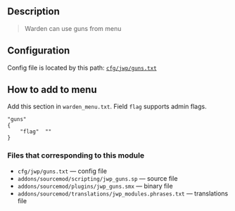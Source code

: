 ## Description
>Warden can use guns from menu

## Configuration
Config file is located by this path:
[`cfg/jwp/guns.txt`](https://github.com/TiBarification/Jail-Warden-Pro/blob/master/cfg/jwp/guns.txt)

## How to add to menu
Add this section in `warden_menu.txt`. Field `flag` supports admin flags.
```
"guns"
{
	"flag"	""
}
```

### Files that corresponding to this module
- `cfg/jwp/guns.txt` — config file
- `addons/sourcemod/scripting/jwp_guns.sp` — source file
- `addons/sourcemod/plugins/jwp_guns.smx` — binary file
- `addons/sourcemod/translations/jwp_modules.phrases.txt` — translations file